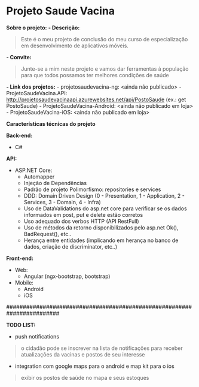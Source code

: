 # Projeto Saude Vacina

**Sobre o projeto:**
**- Descrição:**
> Este é o meu projeto de conclusão do meu curso de especialização em desenvolvimento de aplicativos móveis. 

**- Convite:**
> Junte-se a mim neste projeto e vamos dar ferramentas à população para que todos possamos ter melhores condições de saúde

**- Link dos projetos:**
	- projetosaudevacina-ng: <ainda não publicado>
	- ProjetoSaudeVacina.API: http://projetosaudevacinaapi.azurewebsites.net/api/PostoSaude (ex.: get PostoSaude)
	- ProjetoSaudeVacina-Android: <ainda não publicado em loja>
	- ProjetoSaudeVacina-iOS: <ainda não publicado em loja>

**Características técnicas do projeto**

**Back-end:**
- C#

**API:**
- ASP.NET Core:
	- Automapper
	- Injeção de Dependências
	- Padrão de projeto Polimorfismo: repositories e services
	- DDD: Domain Driven Design (0 - Presentation, 1 - Application, 2 - Services, 3 - Domain, 4 - Infra)
	- Uso de DataValidations do asp.net core para verificar se os dados informados em post, put e delete estão corretos
	- Uso adequado dos verbos HTTP (API RestFull)
	- Uso de métodos da retorno disponibilizados pelo asp.net Ok(), BadRequest(), etc..
	- Herança entre entidades (implicando em herança no banco de dados, criação de discriminator, etc..)

**Front-end:**
- Web:
	- Angular (ngx-bootstrap, bootstrap)
- Mobile:
	- Android
	- iOS

########################################################################

**TODO LIST:**
- push notifications
> o cidadão pode se inscrever na lista de notificações para receber atualizações da vacinas e postos de seu interesse
- integration com google maps para o android e map kit para o ios
> exibir os postos de saúde no mapa e seus estoques
